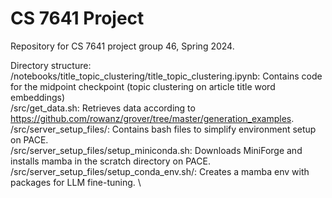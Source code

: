 # CS 7641 Project
Repository for CS 7641 project group 46, Spring 2024.

Directory structure: \
/notebooks/title_topic_clustering/title_topic_clustering.ipynb: Contains code for the midpoint checkpoint (topic clustering on article title word embeddings) \
/src/get_data.sh: Retrieves data according to https://github.com/rowanz/grover/tree/master/generation_examples. \
/src/server_setup_files/: Contains bash files to simplify environment setup on PACE. \
/src/server_setup_files/setup_miniconda.sh: Downloads MiniForge and installs mamba in the scratch directory on PACE. \
/src/server_setup_files/setup_conda_env.sh/: Creates a mamba env with packages for LLM fine-tuning. \
